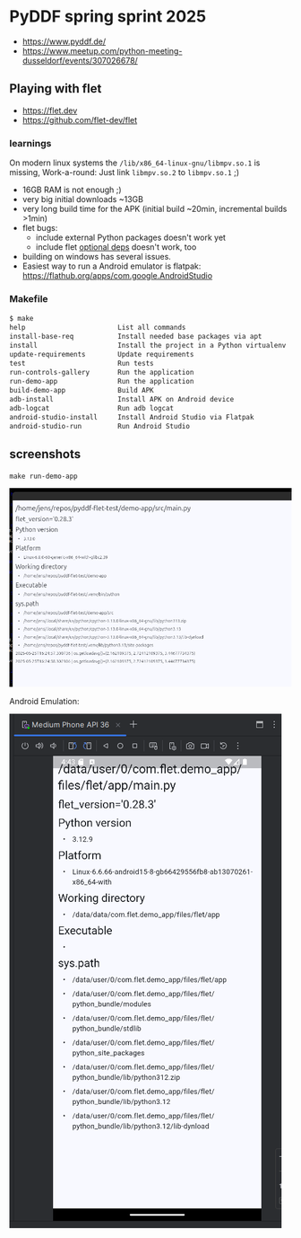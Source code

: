 # PyDDF spring sprint 2025

* https://www.pyddf.de/
* https://www.meetup.com/python-meeting-dusseldorf/events/307026678/

## Playing with flet

* https://flet.dev
* https://github.com/flet-dev/flet


### learnings

On modern linux systems the `/lib/x86_64-linux-gnu/libmpv.so.1` is missing,
Work-a-round: Just link `libmpv.so.2` to `libmpv.so.1` ;)

* 16GB RAM is not enough ;)
* very big initial downloads ~13GB
* very long build time for the APK (initial build ~20min, incremental builds >1min)
* flet bugs:
  * include external Python packages doesn't work yet
  * include flet [optional deps](https://flet.dev/docs/publish#including-optional-controls) doesn't work, too
* building on windows has several issues.
* Easiest way to run a Android emulator is flatpak: https://flathub.org/apps/com.google.AndroidStudio


### Makefile

```
$ make
help                       List all commands
install-base-req           Install needed base packages via apt
install                    Install the project in a Python virtualenv
update-requirements        Update requirements
test                       Run tests
run-controls-gallery       Run the application
run-demo-app               Run the application
build-demo-app             Build APK
adb-install                Install APK on Android device
adb-logcat                 Run adb logcat
android-studio-install     Install Android Studio via Flatpak
android-studio-run         Run Android Studio
```

## screenshots

`make run-demo-app`

![2025-05-25_16-25.png](https://github.com/jedie/pyddf-flet-test/blob/main/screenshots/2025-05-25_16-25.png?raw=true "2025-05-25_16-25.png")

Android Emulation:

![2025-05-25_16-43.png](https://github.com/jedie/pyddf-flet-test/blob/main/screenshots/2025-05-25_16-43.png?raw=true "2025-05-25_16-43.png")

